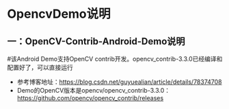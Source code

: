 # OpencvDemo说明
## 一：OpenCV-Contrib-Android-Demo说明

#该Android Demo支持OpenCV contrib开发。opencv_contrib-3.3.0已经编译和配置好了，可以直接运行

- 参考博客地址：https://blog.csdn.net/guyuealian/article/details/78374708
- Demo的OpenCV版本是opencv/opencv_contrib-3.3.0：https://github.com/opencv/opencv_contrib/releases

